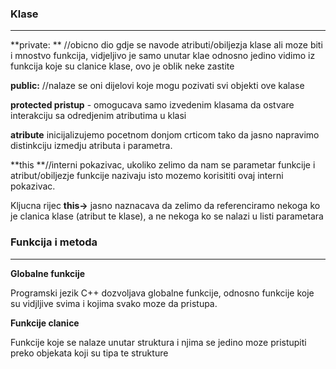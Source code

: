 ### Klase

<hr>

**private: ** //obicno dio gdje se navode atributi/obiljezja klase ali moze biti i mnostvo funkcija, vidjeljivo je samo unutar klae odnosno jedino vidimo iz funkcija koje su clanice klase, ovo je oblik neke zastite

**public:** //nalaze se oni dijelovi koje mogu pozivati svi objekti ove kalase

**protected pristup** - omogucava samo izvedenim klasama da ostvare interakciju sa odredjenim atributima u klasi 

**atribute** inicijalizujemo pocetnom donjom crticom tako da jasno napravimo distinkciju izmedju atributa i parametra. 

**this **//interni pokazivac, ukoliko zelimo da nam se parametar funkcije i atribut/obiljezje funkcije nazivaju isto mozemo korisititi ovaj interni pokazivac.

Kljucna rijec **this->** jasno naznacava da zelimo da referenciramo nekoga ko je clanica klase (atribut te klase), a ne nekoga ko se nalazi u listi parametara



### Funkcija i metoda

<hr>

**Globalne funkcije**

Programski jezik C++ dozvoljava globalne funkcije, odnosno funkcije koje su vidjljive svima i kojima svako moze da pristupa. 

**Funkcije clanice**

Funkcije koje se nalaze unutar struktura i njima se jedino moze pristupiti preko objekata koji su tipa te strukture 







